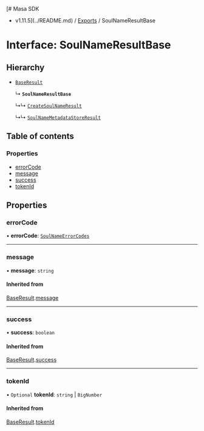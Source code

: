 [# Masa SDK
 - v1.11.5](../README.md) / [Exports](../modules.md) / SoulNameResultBase

# Interface: SoulNameResultBase

## Hierarchy

- [`BaseResult`](BaseResult.md)

  ↳ **`SoulNameResultBase`**

  ↳↳ [`CreateSoulNameResult`](CreateSoulNameResult.md)

  ↳↳ [`SoulNameMetadataStoreResult`](SoulNameMetadataStoreResult.md)

## Table of contents

### Properties

- [errorCode](SoulNameResultBase.md#errorcode)
- [message](SoulNameResultBase.md#message)
- [success](SoulNameResultBase.md#success)
- [tokenId](SoulNameResultBase.md#tokenid)

## Properties

### errorCode

• **errorCode**: [`SoulNameErrorCodes`](../enums/SoulNameErrorCodes.md)

___

### message

• **message**: `string`

#### Inherited from

[BaseResult](BaseResult.md).[message](BaseResult.md#message)

___

### success

• **success**: `boolean`

#### Inherited from

[BaseResult](BaseResult.md).[success](BaseResult.md#success)

___

### tokenId

• `Optional` **tokenId**: `string` \| `BigNumber`

#### Inherited from

[BaseResult](BaseResult.md).[tokenId](BaseResult.md#tokenid)
